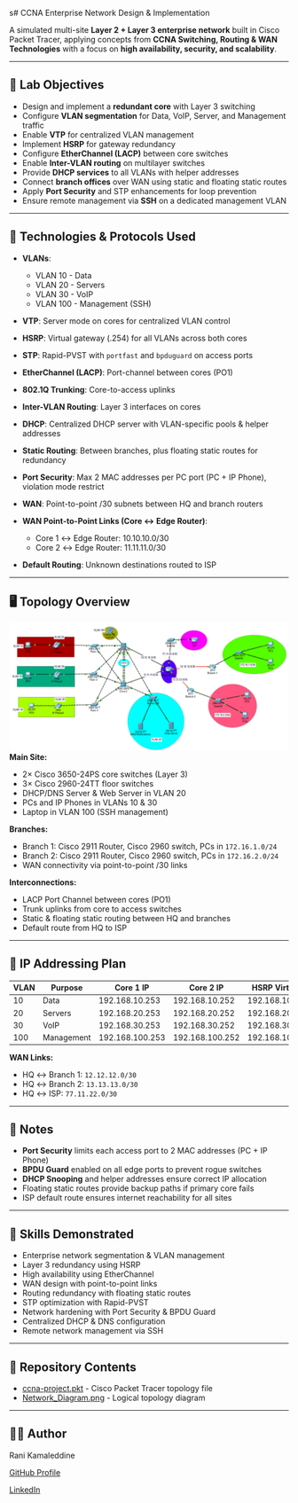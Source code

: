 s# CCNA Enterprise Network Design & Implementation

A simulated multi-site **Layer 2 + Layer 3 enterprise network** built in Cisco Packet Tracer, applying concepts from **CCNA Switching, Routing & WAN Technologies** with a focus on **high availability, security, and scalability**.

---

## 🧠 Lab Objectives

- Design and implement a **redundant core** with Layer 3 switching
- Configure **VLAN segmentation** for Data, VoIP, Server, and Management traffic
- Enable **VTP** for centralized VLAN management
- Implement **HSRP** for gateway redundancy
- Configure **EtherChannel (LACP)** between core switches
- Enable **Inter-VLAN routing** on multilayer switches
- Provide **DHCP services** to all VLANs with helper addresses
- Connect **branch offices** over WAN using static and floating static routes
- Apply **Port Security** and STP enhancements for loop prevention
- Ensure remote management via **SSH** on a dedicated management VLAN

---

## 🧰 Technologies & Protocols Used

- **VLANs**:  
  - VLAN 10 - Data  
  - VLAN 20 - Servers  
  - VLAN 30 - VoIP  
  - VLAN 100 - Management (SSH)  
- **VTP**: Server mode on cores for centralized VLAN control
- **HSRP**: Virtual gateway (.254) for all VLANs across both cores
- **STP**: Rapid-PVST with `portfast` and `bpduguard` on access ports
- **EtherChannel (LACP)**: Port-channel between cores (PO1)
- **802.1Q Trunking**: Core-to-access uplinks
- **Inter-VLAN Routing**: Layer 3 interfaces on cores
- **DHCP**: Centralized DHCP server with VLAN-specific pools & helper addresses
- **Static Routing**: Between branches, plus floating static routes for redundancy
- **Port Security**: Max 2 MAC addresses per PC port (PC + IP Phone), violation mode restrict
- **WAN**: Point-to-point /30 subnets between HQ and branch routers
- **WAN Point-to-Point Links (Core ↔ Edge Router)**:  
  - Core 1 ↔ Edge Router: 10.10.10.0/30  
  - Core 2 ↔ Edge Router: 11.11.11.0/30

- **Default Routing**: Unknown destinations routed to ISP

---

## 🖥️ Topology Overview
![Logical Topology](Network_Diagram.png)
**Main Site:**
- 2× Cisco 3650-24PS core switches (Layer 3)  
- 3× Cisco 2960-24TT floor switches  
- DHCP/DNS Server & Web Server in VLAN 20  
- PCs and IP Phones in VLANs 10 & 30  
- Laptop in VLAN 100 (SSH management)  

**Branches:**
- Branch 1: Cisco 2911 Router, Cisco 2960 switch, PCs in `172.16.1.0/24`
- Branch 2: Cisco 2911 Router, Cisco 2960 switch, PCs in `172.16.2.0/24`
- WAN connectivity via point-to-point /30 links  

**Interconnections:**
- LACP Port Channel between cores (PO1)
- Trunk uplinks from core to access switches
- Static & floating static routing between HQ and branches
- Default route from HQ to ISP

---

## 📜 IP Addressing Plan

| VLAN  | Purpose         | Core 1 IP       | Core 2 IP       | HSRP Virtual IP |
|-------|----------------|-----------------|-----------------|-----------------|
| 10    | Data           | 192.168.10.253  | 192.168.10.252  | 192.168.10.254  |
| 20    | Servers        | 192.168.20.253  | 192.168.20.252  | 192.168.20.254  |
| 30    | VoIP           | 192.168.30.253  | 192.168.30.252  | 192.168.30.254  |
| 100   | Management     | 192.168.100.253 | 192.168.100.252 | 192.168.100.254 |

**WAN Links:**  
- HQ ↔ Branch 1: `12.12.12.0/30`  
- HQ ↔ Branch 2: `13.13.13.0/30`  
- HQ ↔ ISP: `77.11.22.0/30`

---

## 📌 Notes

- **Port Security** limits each access port to 2 MAC addresses (PC + IP Phone)  
- **BPDU Guard** enabled on all edge ports to prevent rogue switches  
- **DHCP Snooping** and helper addresses ensure correct IP allocation  
- Floating static routes provide backup paths if primary core fails  
- ISP default route ensures internet reachability for all sites

---

## 🚀 Skills Demonstrated

- Enterprise network segmentation & VLAN management
- Layer 3 redundancy using HSRP
- High availability using EtherChannel
- WAN design with point-to-point links
- Routing redundancy with floating static routes
- STP optimization with Rapid-PVST
- Network hardening with Port Security & BPDU Guard
- Centralized DHCP & DNS configuration
- Remote network management via SSH

---

## 📂 Repository Contents

- [ccna-project.pkt](ccna-project.pkt) - Cisco Packet Tracer topology file
- [Network_Diagram.png](Network_Diagram.png) - Logical topology diagram

---

## 🧑‍💻 Author

Rani Kamaleddine

[GitHub Profile](https://github.com/0xpynge)

[LinkedIn](https://www.linkedin.com/in/rani-kamaleddine)

